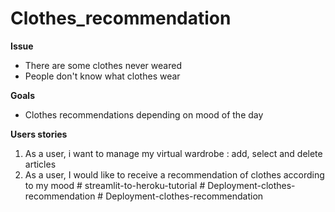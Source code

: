 # Clothes_recommendation

**Issue**
- There are some clothes never weared
- People don't know what clothes wear

**Goals**
- Clothes recommendations depending on mood of the day

**Users stories**
1. As a user, i want to manage my virtual wardrobe : add, select and delete articles
2. As a user, I would like to receive a recommendation of clothes according to my mood
#   s t r e a m l i t - t o - h e r o k u - t u t o r i a l  
 #   D e p l o y m e n t - c l o t h e s - r e c o m m e n d a t i o n  
 #   D e p l o y m e n t - c l o t h e s - r e c o m m e n d a t i o n  
 